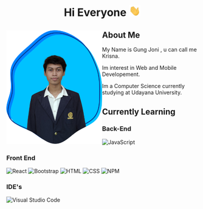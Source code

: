 <h1 align = 'center'>Hi Everyone <img src="https://raw.githubusercontent.com/ABSphreak/ABSphreak/master/gifs/Hi.gif" width="30"> <br></h1>
<div align = 'left' >
    <img src = 'https://github.com/imkzuma/imkzuma.github.io/blob/gh-pages/static/media/abstract-me.9c395b7fe378d03561d0.png' 
         width = '50%' align = 'left' alt = 'joni'>
    <h2>About Me</h2>
    <p> My Name is Gung Joni , u can call me Krisna. </p> 
    <p> Im interest in Web and Mobile Developement. </p>
    <p> Im a Computer Science currently studying at Udayana University. </p>
</div>

## Currently Learning

### Back-End
![JavaScript](https://img.shields.io/badge/javascript-%23323330.svg?style=for-the-badge&logo=javascript&logoColor=%23F7DF1E)

### Front End
![React](https://img.shields.io/badge/react-%2320232a.svg?style=for-the-badge&logo=react&logoColor=%2361DAFB)
![Bootstrap](https://img.shields.io/badge/Bootstrap-563D7C?style=for-the-badge&logo=bootstrap&logoColor=white)
![HTML](https://img.shields.io/badge/HTML5-E34F26?style=for-the-badge&logo=html5&logoColor=white)
![CSS](https://img.shields.io/badge/CSS3-1572B6?style=for-the-badge&logo=css3&logoColor=white)
![NPM](https://img.shields.io/badge/NPM-%23000000.svg?style=for-the-badge&logo=npm&logoColor=white)

### IDE's
![Visual Studio Code](https://img.shields.io/badge/Visual%20Studio%20Code-0078d7.svg?style=for-the-badge&logo=visual-studio-code&logoColor=white)  
